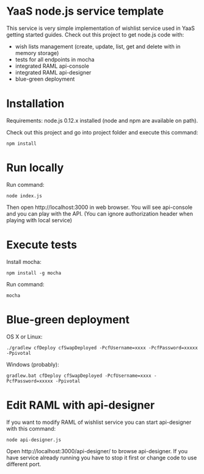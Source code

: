 # YaaS node.js service template

This service is very simple implementation of wishlist service used in YaaS getting started guides. 
Check out this project to get node.js code with:
	
* wish lists management (create, update, list, get and delete with in memory storage)
* tests for all endpoints in mocha
* integrated RAML api-console
* integrated RAML api-designer
* blue-green deployment

# Installation

Requirements: node.js 0.12.x installed (node and npm are available on path).
 
Check out this project and go into project folder and execute this command: 

	npm install
	
	
# Run locally

Run command:
	
	node index.js

Then open http://localhost:3000 in web browser. You will see api-console and you can play with the API. 
(You can ignore authorization header when playing with local service) 
	
# Execute tests

Install mocha:
	
	npm install -g mocha
	
Run command:
	
	mocha
	
# Blue-green deployment

OS X or Linux:
	
	./gradlew cfDeploy cfSwapDeployed -PcfUsername=xxxx -PcfPassword=xxxxx -Ppivotal

Windows (probably):
	
	gradlew.bat cfDeploy cfSwapDeployed -PcfUsername=xxxx -PcfPassword=xxxxx -Ppivotal
	
# Edit RAML with api-designer
 
If you want to modify RAML of wishlist service you can start api-designer with this command:

	node api-designer.js
	
Open http://localhost:3000/api-designer/ to browse api-designer. If you have service already running you have to stop it first 
or change code to use different port.







